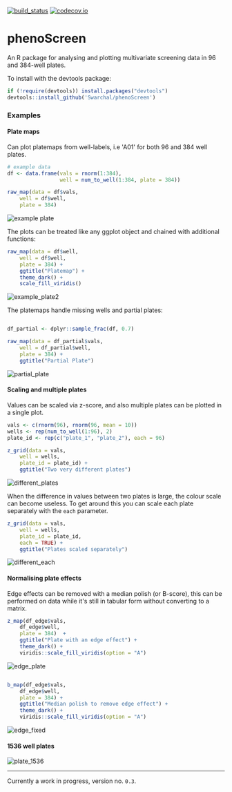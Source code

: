[![build_status](https://travis-ci.org/Swarchal/phenoScreen.svg?branch=master)](https://travis-ci.org/Swarchal/phenoScreen/)
[![codecov.io](https://codecov.io/github/Swarchal/phenoScreen/coverage.svg?branch=master)](https://codecov.io/github/Swarchal/phenoScreen?branch=master)

# phenoScreen

An R package for analysing and plotting multivariate screening data in 96 and 384-well plates.

To install with the devtools package:

```r
if (!require(devtools)) install.packages("devtools")
devtools::install_github('Swarchal/phenoScreen')
```

### Examples

#### Plate maps

Can plot platemaps from well-labels, i.e 'A01' for both 96 and 384 well plates.

```r
# example data
df <- data.frame(vals = rnorm(1:384),
                 well = num_to_well(1:384, plate = 384))

raw_map(data = df$vals,
	well = df$well,
	plate = 384)
```

![example plate](/graphics/example_plate.png)

The plots can be treated like any ggplot object and chained with additional functions:

```r
raw_map(data = df$well,
	well = df$well,
	plate = 384) +
    ggtitle("Platemap") + 
    theme_dark() + 
    scale_fill_viridis()
```

![example_plate2](/graphics/example_plate_2.png)


The platemaps handle missing wells and partial plates:
```r

df_partial <- dplyr::sample_frac(df, 0.7)

raw_map(data = df_partial$vals,
	well = df_partial$well,
	plate = 384) +
    ggtitle("Partial Plate")
```

![partial_plate](/graphics/partial_plate.png)

#### Scaling and multiple plates

Values can be scaled via z-score, and also multiple plates can be plotted in a single plot.

```r
vals <- c(rnorm(96), rnorm(96, mean = 10))
wells <- rep(num_to_well(1:96), 2)
plate_id <- rep(c("plate_1", "plate_2"), each = 96)

z_grid(data = vals, 
	well = wells,
	plate_id = plate_id) + 
    ggtitle("Two very different plates")
```

![different_plates](/graphics/different_plates.png)

When the difference in values between two plates is large, the colour scale can become useless. To get around this you can scale each plate separately with the `each` parameter.

```r
z_grid(data = vals,
	well = wells,
	plate_id = plate_id,
	each = TRUE) + 
    ggtitle("Plates scaled separately")
```

![different_each](/graphics/different_each.png)

#### Normalising plate effects

Edge effects can be removed with a median polish (or B-score), this can be performed on data while it's still in tabular form without converting to a matrix.
```r
z_map(df_edge$vals,
	df_edge$well,
	plate = 384)  +
    ggtitle("Plate with an edge effect") +
    theme_dark() + 
    viridis::scale_fill_viridis(option = "A")
```

![edge_plate](/graphics/edge_plate.png)

```r

b_map(df_edge$vals,
	df_edge$well,
	plate = 384) + 
    ggtitle("Median polish to remove edge effect") +
    theme_dark() + 
    viridis::scale_fill_viridis(option = "A")
```

![edge_fixed](/graphics/edge_fixed.png)

#### 1536 well plates

![plate_1536](/graphics/plate_1536.png)

------------

Currently a work in progress, version no. `0.3`.
